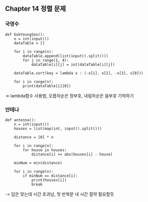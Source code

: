 ## Chapter 14 정렬 문제
### 국영수
```
def GukYoungSoo():
    n = int(input())
    dataTable = []

    for i in range(n):
        dataTable.append(list(input().split()))
        for j in range(1, 4):
            dataTable[i][j] = int(dataTable[i][j])

    dataTable.sort(key = lambda x : (-x[1], x[2], -x[3], x[0]))

    for i in range(n):
        print(dataTable[i][0])
```
-> lambda함수 사용법, 오름차순은 정부호, 내림차순은 음부호 기억하기

### 안테나
```
def antenna():
    n = int(input())
    houses = list(map(int, input().split()))

    distance = [0] * n

    for i in range(n):
        for house in houses:
            distance[i] += abs(houses[i] - house)

    minNum = min(distance)

    for i in range(n):
        if minNum == distance[i]:
            print(houses[i])
            break
```
-> 답은 맞는데 시간 초과남, 첫 반복문 내 시간 절약 필요할듯
